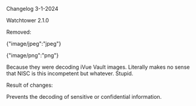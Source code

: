 Changelog 3-1-2024

Watchtower 2.1.0

Removed:

{"image/jpeg":"jpeg"}

{"image/png":"png"}

Because they were decoding iVue Vault images. Literally makes no sense that NISC is this incompetent but whatever. Stupid.

Result of changes:

Prevents the decoding of sensitive or confidential information. 
